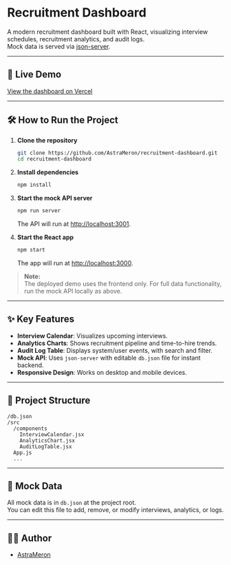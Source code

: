 # Recruitment Dashboard

A modern recruitment dashboard built with React, visualizing interview schedules, recruitment analytics, and audit logs.  
Mock data is served via [json-server](https://github.com/typicode/json-server).

---

## 🚀 Live Demo

[View the dashboard on Vercel](https://recruitment-dashboard-omega.vercel.app/)

---

## 🛠️ How to Run the Project

1. **Clone the repository**

   ```bash
   git clone https://github.com/AstraMeron/recruitment-dashboard.git
   cd recruitment-dashboard
   ```

2. **Install dependencies**

   ```bash
   npm install
   ```

3. **Start the mock API server**

   ```bash
   npm run server
   ```
   The API will run at [http://localhost:3001](http://localhost:3001).

4. **Start the React app**

   ```bash
   npm start
   ```
   The app will run at [http://localhost:3000](http://localhost:3000).

> **Note:**  
> The deployed demo uses the frontend only. For full data functionality, run the mock API locally as above.

---

## ✨ Key Features

- **Interview Calendar**: Visualizes upcoming interviews.
- **Analytics Charts**: Shows recruitment pipeline and time-to-hire trends.
- **Audit Log Table**: Displays system/user events, with search and filter.
- **Mock API**: Uses `json-server` with editable `db.json` file for instant backend.
- **Responsive Design**: Works on desktop and mobile devices.

---

## 📁 Project Structure

```
/db.json
/src
  /components
    InterviewCalendar.jsx
    AnalyticsChart.jsx
    AuditLogTable.jsx
  App.js
  ...
```

---

## 📝 Mock Data

All mock data is in `db.json` at the project root.  
You can edit this file to add, remove, or modify interviews, analytics, or logs.

---

## 🧑‍💻 Author

- [AstraMeron](https://github.com/AstraMeron)
